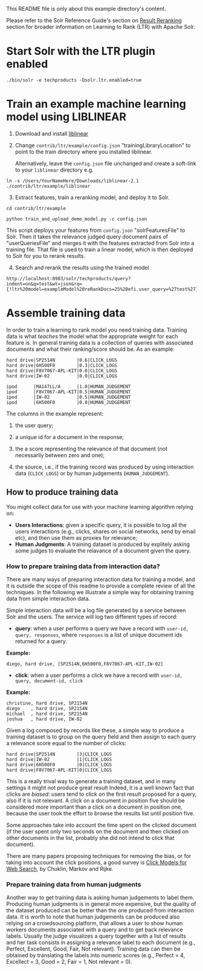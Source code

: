 This README file is only about this example directory's content.

Please refer to the Solr Reference Guide's section on [Result Reranking](https://cwiki.apache.org/confluence/display/solr/Result+Reranking) section for broader information on Learning to Rank (LTR) with Apache Solr.

# Start Solr with the LTR plugin enabled

   `./bin/solr -e techproducts -Dsolr.ltr.enabled=true`

# Train an example machine learning model using LIBLINEAR

1. Download and install [liblinear](https://www.csie.ntu.edu.tw/~cjlin/liblinear/)

2. Change `contrib/ltr/example/config.json` "trainingLibraryLocation" to point to the train directory where you installed liblinear.

   Alternatively, leave the `config.json` file unchanged and create a soft-link to your `liblinear` directory e.g.

  `ln -s /Users/YourNameHere/Downloads/liblinear-2.1 ./contrib/ltr/example/liblinear`

3. Extract features, train a reranking model, and deploy it to Solr.

  `cd contrib/ltr/example`

  `python train_and_upload_demo_model.py -c config.json`

   This script deploys your features from `config.json` "solrFeaturesFile" to Solr.  Then it takes the relevance judged query
   document pairs of "userQueriesFile" and merges it with the features extracted from Solr into a training
   file.  That file is used to train a linear model, which is then deployed to Solr for you to rerank results.

4. Search and rerank the results using the trained model

```
http://localhost:8983/solr/techproducts/query?indent=on&q=test&wt=json&rq={!ltr%20model=exampleModel%20reRankDocs=25%20efi.user_query=%27test%27}&fl=price,score,name
```

# Assemble training data
In order to train a learning to rank model you need training data. Training data is
what *teaches* the model what the appropriate weight for each feature is. In general
training data is a collection of queries with associated documents and what their ranking/score
should be. As an example:
```
hard drive|SP2514N        |0.6|CLICK_LOGS
hard drive|6H500F0        |0.3|CLICK_LOGS
hard drive|F8V7067-APL-KIT|0.0|CLICK_LOGS
hard drive|IW-02          |0.0|CLICK_LOGS

ipod      |MA147LL/A      |1.0|HUMAN_JUDGEMENT
ipod      |F8V7067-APL-KIT|0.5|HUMAN_JUDGEMENT
ipod      |IW-02          |0.5|HUMAN_JUDGEMENT
ipod      |6H500F0        |0.0|HUMAN_JUDGEMENT
```
The columns in the example represent:

  1. the user query;

  2. a unique id for a document in the response;

  3. the a score representing the relevance of that document (not necessarily between zero and one);

  4. the source, i.e., if the training record was produced by using interaction data (`CLICK_LOGS`) or by human judgements (`HUMAN_JUDGEMENT`).

## How to produce training data

You might collect data for use with your machine learning algorithm relying on:

  * **Users Interactions**: given a specific query, it is possible to log all the users interactions (e.g., clicks, shares on social networks, send by email etc), and then use them as proxies for relevance;
  * **Human Judgments**: A training dataset is produced by explitely asking some judges to evaluate the relavance of a document given the query.

### How to prepare training data from interaction data?

There are many ways of preparing interaction data for training a model, and it is outside the scope of this readme to provide a complete review of all the techniques.  In the following we illustrate a simple way for obtaining training data from simple interaction data.

Simple interaction data will be a log file generated by a service
between Solr and the users. The service will log two different types of record:

  * **query**: when a user performs a query we have a record with `user-id, query, responses`,
  where `responses` is a list of unique document ids returned for a query.

**Example:**

```
diego, hard drive, [SP2514N,6H500F0,F8V7067-APL-KIT,IW-02]
```

  * **click**: when a user performs a click we have a record with `user-id, query, document-id, click`

**Example:**
```
christine, hard drive, SP2154N
diego    , hard drive, SP2154N
michael  , hard drive, SP2154N
joshua   , hard drive, IW-02
```

Given a log composed by records like these, a simple way to produce a training dataset is to group on the query field
and then assign to each query a relevance score equal to the number of clicks:

```
hard drive|SP2514N        |3|CLICK_LOGS
hard drive|IW-02          |1|CLICK_LOGS
hard drive|6H500F0        |0|CLICK_LOGS
hard drive|F8V7067-APL-KIT|0|CLICK_LOGS
```

This is a really trival way to generate a training dataset, and in many settings it might not produce great result
Indeed, it is a well known fact that clicks are *biased*: users tend to click  on the first
result proposed for a query, also if it is not relevant. A click on a document in position
five should be considered more important than a click on a document in position one, because
the user took the effort to browse the results list until position five.

Some approaches take into account the time spent on the clicked document (if the user
spent only two seconds on the document and then clicked on other documents in the list,
probably she did not intend to click that document).

There are many papers proposing techniques for removing the bias, or for taking into account the click positions,
a good survey is  [Click Models for Web Search](http://clickmodels.weebly.com/uploads/5/2/2/5/52257029/mc2015-clickmodels.pdf),
by Chuklin, Markov and Rijke.

### Prepare training data from human judgments

Another way to get training data is asking human judgements to label them.
Producing human judgments is in general more expensive, but the quality of the
dataset produced can be better than the one produced from interaction data.
It is worth to note that human judgements can be produced also relying on a
crowdsourcing platform, that allows a user to show human workers documents associated with a
query and to get back relevance labels.
Usually the judge visualizes a query together with a list of results and her task
consists in assigning a relevance label to each document (e.g., Perfect, Excellent, Good, Fair, Not relevant).
Training data can then be obtained by translating the labels into numeric scores
(e.g., Perfect = 4, Excellect = 3, Good = 2, Fair = 1, Not relevant = 0).


